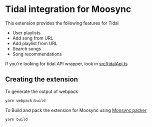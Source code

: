 # Tidal integration for Moosync

This extension provides the following features for Tidal
- User playlists
- Add song from URL
- Add playlist from URL
- Search songs
- Song recommendations

If you're looking for tidal API wrapper, look in [src/tidalApi.ts](./src/tidalApi.ts)

## Creating the extension

To generate the output of webpack

``` bash
yarn webpack:build
```

To Build and pack the extension for Moosync using [Moosync packer](https://github.com/Moosync/extension-packer)

``` bash
yarn build
```

